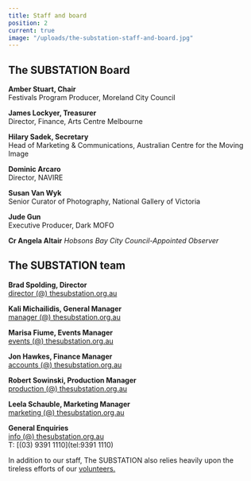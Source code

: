 ```yaml
---
title: Staff and board
position: 2
current: true
image: "/uploads/the-substation-staff-and-board.jpg"
---
```


## The SUBSTATION Board<br>

**Amber Stuart, Chair**<br>
Festivals Program Producer, Moreland City Council<br>

**James Lockyer, Treasurer**<br>
Director, Finance, Arts Centre Melbourne<br>

**Hilary Sadek, Secretary**<br>
Head of Marketing & Communications, Australian Centre for the Moving Image <br>

**Dominic Arcaro** <br>
Director, NAVIRE <br>

**Susan Van Wyk**<br>
Senior Curator of Photography, National Gallery of Victoria <br>

**Jude Gun**<br>
Executive Producer, Dark MOFO<br>

**Cr Angela Altair** _Hobsons Bay City Council-Appointed Observer_<br>




## The SUBSTATION team<br>

**Brad Spolding, Director**<br>
[director (@) thesubstation.org.au](mailto:director@thesubstation.org.au)

**Kali Michailidis, General Manager**<br>
[manager (@) thesubstation.org.au](mailto:manager@thesubstation.org.au)

**Marisa Fiume, Events Manager**<br>
[events (@) thesubstation.org.au](mailto:events@thesubstation.org.au)

**Jon Hawkes, Finance Manager**<br>
[accounts (@) thesubstation.org.au](mailto:accounts@thesubstation.org.au)

**Robert Sowinski, Production Manager**<br>
[production (@) thesubstation.org.au](mailto:production@thesubstation.org.au)

**Leela Schauble, Marketing Manager**<br>
[marketing (@) thesubstation.org.au](mailto:marketing@thesubstation.org.au)

**General Enquiries**<br>
[info (@) thesubstation.org.au](mailto:info@thesubstation.org.au)<br>
T: [(03) 9391 1110](tel:9391 1110)

In addition to our staff, The SUBSTATION also relies heavily upon the tireless efforts of our [volunteers.](https://thesubstation.org.au/about/volunteer/)
